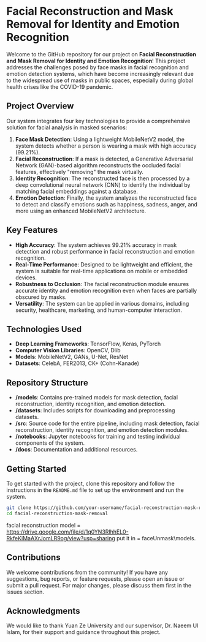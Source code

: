 # Facial Reconstruction and Mask Removal for Identity and Emotion Recognition

Welcome to the GitHub repository for our project on **Facial Reconstruction and Mask Removal for Identity and Emotion Recognition**! This project addresses the challenges posed by face masks in facial recognition and emotion detection systems, which have become increasingly relevant due to the widespread use of masks in public spaces, especially during global health crises like the COVID-19 pandemic.

## Project Overview

Our system integrates four key technologies to provide a comprehensive solution for facial analysis in masked scenarios:

1. **Face Mask Detection**: Using a lightweight MobileNetV2 model, the system detects whether a person is wearing a mask with high accuracy (99.21%).
2. **Facial Reconstruction**: If a mask is detected, a Generative Adversarial Network (GAN)-based algorithm reconstructs the occluded facial features, effectively "removing" the mask virtually.
3. **Identity Recognition**: The reconstructed face is then processed by a deep convolutional neural network (CNN) to identify the individual by matching facial embeddings against a database.
4. **Emotion Detection**: Finally, the system analyzes the reconstructed face to detect and classify emotions such as happiness, sadness, anger, and more using an enhanced MobileNetV2 architecture.

## Key Features

- **High Accuracy**: The system achieves 99.21% accuracy in mask detection and robust performance in facial reconstruction and emotion recognition.
- **Real-Time Performance**: Designed to be lightweight and efficient, the system is suitable for real-time applications on mobile or embedded devices.
- **Robustness to Occlusion**: The facial reconstruction module ensures accurate identity and emotion recognition even when faces are partially obscured by masks.
- **Versatility**: The system can be applied in various domains, including security, healthcare, marketing, and human-computer interaction.

## Technologies Used

- **Deep Learning Frameworks**: TensorFlow, Keras, PyTorch
- **Computer Vision Libraries**: OpenCV, Dlib
- **Models**: MobileNetV2, GANs, U-Net, ResNet
- **Datasets**: CelebA, FER2013, CK+ (Cohn-Kanade)

## Repository Structure

- **/models**: Contains pre-trained models for mask detection, facial reconstruction, identity recognition, and emotion detection.
- **/datasets**: Includes scripts for downloading and preprocessing datasets.
- **/src**: Source code for the entire pipeline, including mask detection, facial reconstruction, identity recognition, and emotion detection modules.
- **/notebooks**: Jupyter notebooks for training and testing individual components of the system.
- **/docs**: Documentation and additional resources.

## Getting Started

To get started with the project, clone this repository and follow the instructions in the `README.md` file to set up the environment and run the system.

```bash
git clone https://github.com/your-username/facial-reconstruction-mask-removal.git
cd facial-reconstruction-mask-removal
```

facial reconstruction model = https://drive.google.com/file/d/1q0YN3RlhhEL0-RkfeKiMaAXrJomLR9og/view?usp=sharing
put it in = faceUnmask\models.

## Contributions

We welcome contributions from the community! If you have any suggestions, bug reports, or feature requests, please open an issue or submit a pull request. For major changes, please discuss them first in the issues section.

## Acknowledgments

We would like to thank Yuan Ze University and our supervisor, Dr. Naeem Ul Islam, for their support and guidance throughout this project.
